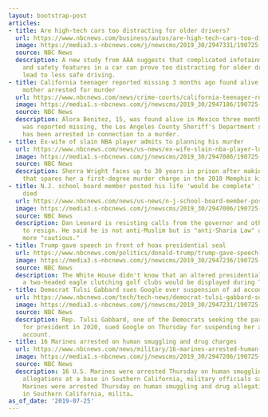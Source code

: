 ```yaml
---
layout: bootstrap-post
articles:
- title: Are high-tech cars too distracting for older drivers?
  url: https://www.nbcnews.com/business/autos/are-high-tech-cars-too-distracting-older-drivers-n1034716
  image: https://media3.s-nbcnews.com/j/newscms/2019_30/2947331/190725-aaa-woman-in-vehicle-ew-300p_0abaf4a1aeaf63a6cee7ee6b4dc017ba.nbcnews-fp-1200-630.jpg
  source: NBC News
  description: A new study from AAA suggests that complicated infotainment systems
    and safety features in a car can prove too distracting for older drivers — and
    lead to less safe driving.
- title: California teenager reported missing 3 months ago found alive in Mexico,
    mother arrested for murder
  url: https://www.nbcnews.com/news/crime-courts/california-teenager-reported-missing-3-months-ago-found-alive-mexico-n1034666
  image: https://media1.s-nbcnews.com/j/newscms/2019_30/2947186/190725-alora-benitez-2x1-al-1336_e90be1d2ff3a573f4f1aa0ca2a1545c5.nbcnews-fp-1200-630.jpg
  source: NBC News
  description: Alora Benitez, 15, was found alive in Mexico three months after she
    was reported missing, the Los Angeles County Sheriff's Department said. Her mother
    has been arrested in connection to a murder.
- title: Ex-wife of slain NBA player admits to planning his murder
  url: https://www.nbcnews.com/news/us-news/ex-wife-slain-nba-player-lorenzen-wright-pleads-guilty-planning-n1034646
  image: https://media1.s-nbcnews.com/j/newscms/2019_30/2947086/190725-lorenzen-wright-al-1230_ee02cf84464cba0e4238e8b0decb32eb.nbcnews-fp-1200-630.jpg
  source: NBC News
  description: Sherra Wright faces up to 30 years in prison after making a plea agreement
    that spares her a first-degree murder charge in the 2010 Memphis killing.
- title: N.J. school board member posted his life 'would be complete' if Rep. Tlaib
    died
  url: https://www.nbcnews.com/news/us-news/n-j-school-board-member-posted-his-life-would-be-n1034401
  image: https://media3.s-nbcnews.com/j/newscms/2019_30/2947006/190725-daniel-patrick-leonard-2x1-al-1128_d8d90fbc3411f164452d0a5c388463d3.nbcnews-fp-1200-630.jpg
  source: NBC News
  description: Dan Leonard is resisting calls from the governor and others for him
    to resign. He said he is not anti-Muslim but is "anti-Sharia Law" and will be
    more "cautious."
- title: Trump gave speech in front of hoax presidential seal
  url: https://www.nbcnews.com/politics/donald-trump/trump-gave-speech-front-hoax-presidential-seal-n1034676
  image: https://media3.s-nbcnews.com/j/newscms/2019_30/2947236/190725-fake-presidential-seal-ew-223p_77e8f447e2db6161e384e3253a83b1ec.nbcnews-fp-1200-630.jpg
  source: NBC News
  description: The White House didn't know that an altered presidential seal featuring
    a two-headed eagle clutching golf clubs would be displayed during Trump's speech.
- title: Democrat Tulsi Gabbard sues Google over suspension of ad account
  url: https://www.nbcnews.com/tech/tech-news/democrat-tulsi-gabbard-sues-google-over-suspension-ad-account-n1034671
  image: https://media3.s-nbcnews.com/j/newscms/2019_30/2947231/190725-tulsi-gabbard-ew-219p_02d676c0f25f8038069e45af10077f64.nbcnews-fp-1200-630.jpg
  source: NBC News
  description: Rep. Tulsi Gabbard, one of the Democrats seeking the party’s nomination
    for president in 2020, sued Google on Thursday for suspending her advertising
    account.
- title: 16 Marines arrested on human smuggling and drug charges
  url: https://www.nbcnews.com/news/military/16-marines-arrested-human-smuggling-drug-charges-n1034661
  image: https://media1.s-nbcnews.com/j/newscms/2019_30/2947206/190725-camp-pendleton-al-1356_d2fbbe1a2874941de0025b62ba5a62e7.nbcnews-fp-1200-630.jpg
  source: NBC News
  description: 16 U.S. Marines were arrested Thursday on human smuggling and drug
    allegations at a base in Southern California, military officials said.   16 U.S.
    Marines were arrested Thursday on human smuggling and drug allegations at a base
    in Southern California, milita…
as_of_date: '2019-07-25'
---
```


